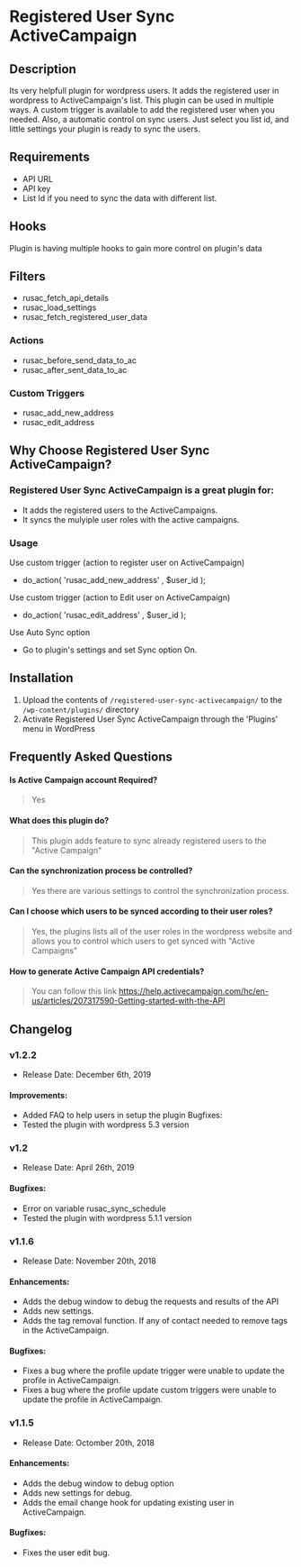 
# Registered User Sync ActiveCampaign

## Description 

Its very helpfull plugin for wordpress users. It adds the registered user in wordpress to ActiveCampaign's list. 
This plugin can be used in multiple ways. A custom trigger is available to add the registered user when you needed.
Also, a automatic control on sync users. Just select you list id, and little settings your plugin is ready to sync the users.

## Requirements

* API URL
* API key
* List Id if you need to sync the data with different list.

## Hooks 

Plugin is having multiple hooks to gain more control on plugin's data

## Filters
* rusac_fetch_api_details
* rusac_load_settings
* rusac_fetch_registered_user_data

### Actions
* rusac_before_send_data_to_ac
* rusac_after_sent_data_to_ac

### Custom Triggers
* rusac_add_new_address
* rusac_edit_address

## Why Choose Registered User Sync ActiveCampaign?

### Registered User Sync ActiveCampaign is a great plugin for: 

* It adds the registered users to the ActiveCampaigns.
* It syncs the mulyiple user roles with the active campaigns.

### Usage

Use custom trigger (action to register user on ActiveCampaign)

* do_action( 'rusac_add_new_address' , $user_id );

Use custom trigger (action to Edit user on ActiveCampaign)

* do_action( 'rusac_edit_address' , $user_id );

Use Auto Sync option

* Go to plugin's settings and set Sync option On.

## Installation

1. Upload the contents of `/registered-user-sync-activecampaign/` to the `/wp-content/plugins/` directory
2. Activate Registered User Sync ActiveCampaign through the 'Plugins' menu in WordPress


## Frequently Asked Questions 

#### Is Active Campaign account Required?
> Yes 

#### What does this plugin do? 
>This plugin adds feature to sync already registered users to the "Active Campaign"

#### Can the synchronization process be controlled? 
>Yes there are various settings to control the synchronization process.

#### Can I choose which users to be synced according to their user roles? 
>Yes, the plugins lists all of the user roles in the wordpress website and allows you to control which users to get synced with "Active Campaigns"

#### How to generate Active Campaign API credentials? 
>You can follow this link 
https://help.activecampaign.com/hc/en-us/articles/207317590-Getting-started-with-the-API

## Changelog

### v1.2.2
* Release Date: December 6th, 2019

#### Improvements:
* Added FAQ to help users in setup the plugin
Bugfixes:
* Tested the plugin with wordpress 5.3 version

### v1.2
* Release Date: April 26th, 2019

#### Bugfixes:

* Error on variable rusac_sync_schedule
* Tested the plugin with wordpress 5.1.1 version

### v1.1.6
* Release Date: November 20th, 2018

#### Enhancements:

* Adds the debug window to debug the requests and results of the API
* Adds new settings.
* Adds the tag removal function. If any of contact needed to remove tags in the ActiveCampaign.

#### Bugfixes:

* Fixes a bug where the profile update trigger were unable to update the profile in ActiveCampaign.
* Fixes a bug where the profile update custom triggers were unable to update the profile in ActiveCampaign.

### v1.1.5
* Release Date: Octomber 20th, 2018

#### Enhancements:

* Adds the debug window to debug option
* Adds new settings for debug.
* Adds the email change hook for updating existing user in ActiveCampaign.

#### Bugfixes:

* Fixes the user edit bug.
